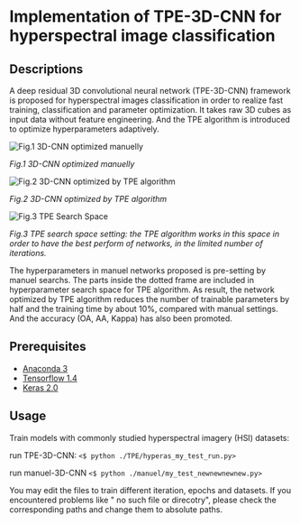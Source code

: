 # Implementation of TPE-3D-CNN for hyperspectral image classification

## Descriptions

A deep residual 3D convolutional neural network (TPE-3D-CNN) framework is proposed for hyperspectral images classification in order to realize fast training, classification and parameter optimization. It takes raw 3D cubes as input data without feature engineering. And the TPE algorithm is introduced to optimize hyperparameters adaptively.

![Fig.1 3D-CNN optimized manuelly](https://github.com/aticejiang/TPE_3D_CNN/raw/master/figure/figure3.png)

*Fig.1 3D-CNN optimized manuelly*

![Fig.2 3D-CNN optimized by TPE algorithm](https://github.com/aticejiang/TPE_3D_CNN/raw/master/figure/figure5.png)

*Fig.2 3D-CNN optimized by TPE algorithm*

![Fig.3 TPE Search Space](https://github.com/aticejiang/TPE_3D_CNN/raw/master/figure/TPE_Searchspace.png)

*Fig.3 TPE search space setting: the TPE algorithm works in this space in order to have the best perform of networks, in the limited number of iterations.*


The hyperparameters in manuel networks proposed is pre-setting by manuel searchs. The parts inside the dotted frame are included in hyperparameter search space for TPE algorithm. As result, the network optimized by TPE algorithm reduces the number of trainable parameters by half and the training time by about 10%, compared with manual settings. And the accuracy (OA, AA, Kappa) has also been promoted.

## Prerequisites
* [Anaconda 3](https://www.anaconda.com/distribution/)
* [Tensorflow 1.4](https://pypi.org/project/tensorflow-gpu/1.4.0/)
* [Keras 2.0](https://pypi.org/project/Keras/)

## Usage
Train models with commonly studied hyperspectral imagery (HSI) datasets:

run TPE-3D-CNN: 
`<$ python ./TPE/hyperas_my_test_run.py>` 

run manuel-3D-CNN
`<$ python ./manuel/my_test_newnewnewnew.py>` 

You may edit the files to train different iteration, epochs and datasets. If you encountered problems like " no such file or direcotry", please check the corresponding paths and change them to absolute paths.

